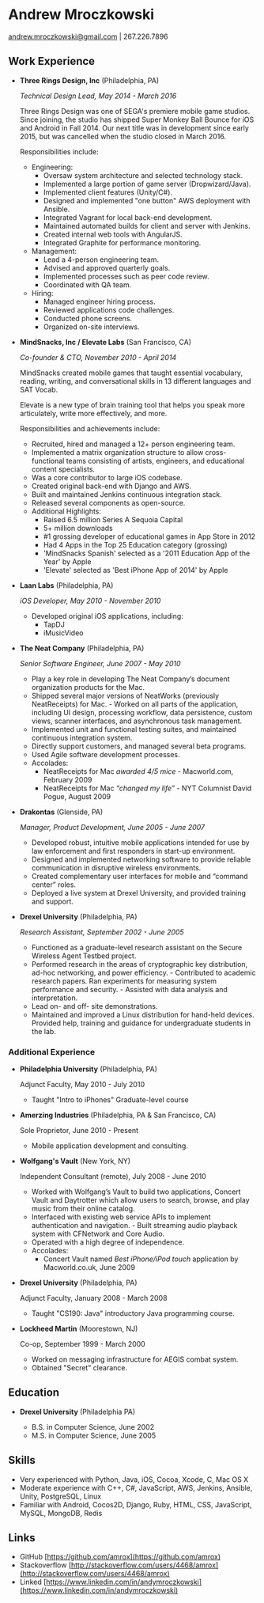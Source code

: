 Andrew Mroczkowski
==================

andrew.mroczkowski@gmail.com | 267.226.7896


Work Experience
---------------

*   **Three Rings Design, Inc** (Philadelphia, PA)

    *Technical Design Lead, May 2014 - March 2016*

    Three Rings Design was one of SEGA's premiere mobile game studios. Since joining, the studio has shipped Super Monkey Ball Bounce for iOS and Android in Fall 2014. Our next title was in development since early 2015, but was cancelled when the studio closed in March 2016.

    Responsibilities include:
	
	- Engineering:
 		- Oversaw system architecture and selected technology stack.
 		- Implemented a large portion of game server (Dropwizard/Java).
		- Implemented client features (Unity/C#).
 		- Designed and implemented "one button" AWS deployment with Ansible.
 		- Integrated Vagrant for local back-end development.
 		- Maintained automated builds for client and server with Jenkins.
 		- Created internal web tools with AngularJS.
 		- Integrated Graphite for performance monitoring.
	- Management:
 		- Lead a 4-person engineering team.
 		- Advised and approved quarterly goals.
 		- Implemented processes such as peer code review.
 		- Coordinated with QA team.
	- Hiring:
 		- Managed engineer hiring process.
 		- Reviewed applications code challenges.
 		- Conducted phone screens.
 		- Organized on-site interviews.


*   **MindSnacks, Inc / Elevate Labs** (San Francisco, CA)

    *Co-founder & CTO, November 2010 - April 2014*

    MindSnacks created mobile games that taught essential vocabulary, reading, writing, and conversational skills in 13 different languages and SAT Vocab. 

	Elevate is a new type of brain training tool that helps you speak more articulately, write more effectively, and more.
    
    Responsibilities and achievements include:

    -   Recruited, hired and managed a 12+ person engineering team.
    -   Implemented a matrix organization structure to allow cross-functional teams consisting of artists, engineers, and educational content specialists.
    -   Was a core contributor to large iOS codebase.
    -   Created original back-end with Django and AWS.
    -   Built and maintained Jenkins continuous integration stack.
    -   Released several components as open-source.
    -   Additional Highlights:
        -   Raised 6.5 million Series A Sequoia Capital 
        -   5+ million downloads 
        -   \#1 grossing developer of educational games in App Store in 2012 
        -   Had 4 Apps in the Top 25 Education category (grossing) 
        -   'MindSnacks Spanish' selected as a '2011 Education App of the Year' by Apple 
		-   'Elevate' selected as 'Best iPhone App of 2014' by Apple

   
*   **Laan Labs** (Philadelphia, PA)

    *iOS Developer, May 2010 - November 2010*
  
    -   Developed original iOS applications, including:
        - TapDJ
        <!-- - [TapDJ](http://labs.laan.com/wp/products/tap-dj/) -->
        - iMusicVideo
        <!-- - [iMusicVideo](http://labs.laan.com/wp/products/imusicvideo-add-music-from-itunes-to-any-video/) -->


*   **The Neat Company** (Philadelphia, PA)

    *Senior Software Engineer, June 2007 - May 2010*

    -   Play a key role in developing The Neat Company’s document organization products for the Mac.
    -   Shipped several major versions of NeatWorks (previously NeatReceipts) for Mac. - Worked on all parts of the application, including UI design, processing workflow, data persistence,
custom views, scanner interfaces, and asynchronous task management.
    -   Implemented unit and functional testing suites, and maintained continuous integration system.
    -   Directly support customers, and managed several beta programs.
    -   Used Agile software development processes.
    -   Accolades:
        -   NeatReceipts for Mac *awarded 4/5 mice* - Macworld.com, February 2009
        -   NeatReceipts for Mac *“changed my life”* - NYT Columnist David Pogue, August 2009


*   **Drakontas** (Glenside, PA)

    *Manager, Product Development, June 2005 - June 2007*

    - Developed robust, intuitive mobile applications intended for use by law enforcement and first responders in start-up environment.
    - Designed and implemented networking software to provide reliable communication in disruptive wireless environments.
    - Created complementary user interfaces for mobile and “command center” roles.
    - Deployed a live system at Drexel University, and provided training and support.


*   **Drexel University** (Philadelphia, PA)

    *Research Assistant, September 2002 - June 2005*

    - Functioned as a graduate-level research assistant on the Secure Wireless Agent Testbed project.
    - Performed research in the areas of cryptographic key distribution, ad-hoc networking, and power efficiency. - Contributed to academic research papers. Ran experiments for measuring system performance and security. - Assisted with data analysis and interpretation.
    - Lead on- and off- site demonstrations.
    - Maintained and improved a Linux distribution for hand-held devices. Provided help, training and guidance for undergraduate students in the lab.
    

### Additional Experience

*   **Philadelphia University** (Philadelphia, PA)

    Adjunct Faculty, May 2010 - July 2010

    -   Taught "Intro to iPhones" Graduate-level course
    

*   **Amerzing Industries** (Philadelphia, PA & San Francisco, CA)

    Sole Proprietor, June 2010 - Present
    
    -   Mobile application development and consulting.


*   **Wolfgang's Vault** (New York, NY)

    Independent Consultant (remote), July 2008 - June 2010

    -   Worked with Wolfgang’s Vault to build two applications, Concert Vault and Daytrotter which allow users to search, browse, and play music from their online catalog.
    -   Interfaced with existing web service APIs to implement authentication and navigation. - Built streaming audio playback system with CFNetwork and Core Audio.
    -   Operated with a high degree of independence.
    -   Accolades:  
        -   Concert Vault named *Best iPhone/iPod touch* application by Macworld.co.uk, June 2009
    
*   **Drexel University** (Philadelphia, PA)

    Adjunct Faculty, January 2008 - March 2008

    -   Taught "CS190: Java" introductory Java programming course.

*  **Lockheed Martin** (Moorestown, NJ)

    Co-op, September 1999 - March 2000

    - Worked on messaging infrastructure for AEGIS combat system.
    - Obtained "Secret" clearance.
    

Education
---------

*   **Drexel University** (Philadelphia PA)

    - B.S. in Computer Science, June 2002
    - M.S. in Computer Science, June 2005


Skills
------

*   Very experienced with Python, Java, iOS, Cocoa, Xcode, C, Mac OS X
*   Moderate experience with C++, C#, JavaScript, AWS, Jenkins, Ansible, Unity, PostgreSQL, Linux
*   Familiar with Android, Cocos2D, Django, Ruby, HTML, CSS, JavaScript, MySQL, MongoDB, Redis


Links
------

* GitHub [https://github.com/amrox](https://github.com/amrox)
* Stackoverflow [http://stackoverflow.com/users/4468/amrox](http://stackoverflow.com/users/4468/amrox)
* Linked [https://www.linkedin.com/in/andymroczkowski](https://www.linkedin.com/in/andymroczkowski)

